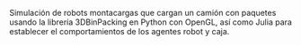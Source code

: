 Simulación de robots montacargas que cargan un camión con paquetes usando la librería 3DBinPacking en Python con OpenGL, así como Julia para establecer el comportamientos de los agentes robot y caja.
